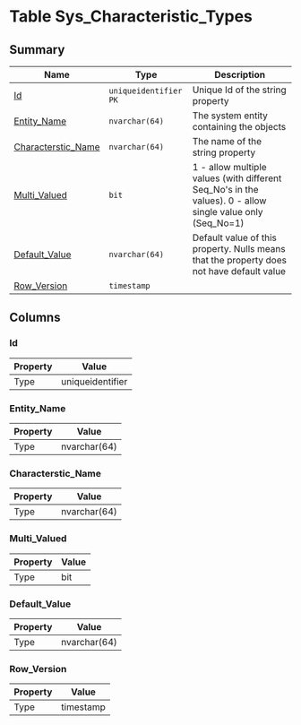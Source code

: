 # Table Sys_Characteristic_Types


## Summary

| Name | Type | Description |
| - | - | --- |
|[Id](#id)|`uniqueidentifier` `PK`|Unique Id of the string property|
|[Entity_Name](#entity_name)|`nvarchar(64)` |The system entity containing the objects|
|[Characterstic_Name](#characterstic_name)|`nvarchar(64)` |The name of the string property|
|[Multi_Valued](#multi_valued)|`bit` |1 - allow multiple values (with different Seq_No's in the values). 0 - allow single value only (Seq_No=1)|
|[Default_Value](#default_value)|`nvarchar(64)` |Default value of this property. Nulls means that the property does not have default value|
|[Row_Version](#row_version)|`timestamp` ||

## Columns

### Id

| Property | Value |
| - | - |
|Type|uniqueidentifier|

### Entity_Name

| Property | Value |
| - | - |
|Type|nvarchar(64)|

### Characterstic_Name

| Property | Value |
| - | - |
|Type|nvarchar(64)|

### Multi_Valued

| Property | Value |
| - | - |
|Type|bit|

### Default_Value

| Property | Value |
| - | - |
|Type|nvarchar(64)|

### Row_Version

| Property | Value |
| - | - |
|Type|timestamp|


